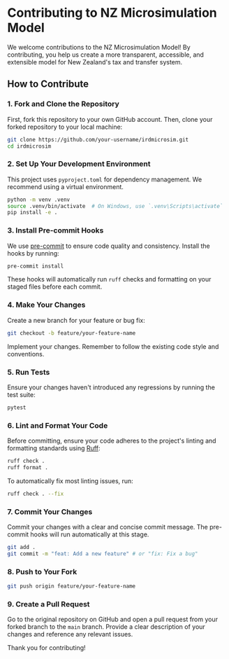 # Contributing to NZ Microsimulation Model

We welcome contributions to the NZ Microsimulation Model! By contributing, you help us create a more transparent, accessible, and extensible model for New Zealand's tax and transfer system.

## How to Contribute

### 1. Fork and Clone the Repository

First, fork this repository to your own GitHub account. Then, clone your forked repository to your local machine:

```bash
git clone https://github.com/your-username/irdmicrosim.git
cd irdmicrosim
```

### 2. Set Up Your Development Environment

This project uses `pyproject.toml` for dependency management. We recommend using a virtual environment.

```bash
python -m venv .venv
source .venv/bin/activate  # On Windows, use `.venv\Scripts\activate`
pip install -e .
```

### 3. Install Pre-commit Hooks

We use [pre-commit](https://pre-commit.com/) to ensure code quality and consistency. Install the hooks by running:

```bash
pre-commit install
```

These hooks will automatically run `ruff` checks and formatting on your staged files before each commit.

### 4. Make Your Changes

Create a new branch for your feature or bug fix:

```bash
git checkout -b feature/your-feature-name
```

Implement your changes. Remember to follow the existing code style and conventions.

### 5. Run Tests

Ensure your changes haven't introduced any regressions by running the test suite:

```bash
pytest
```

### 6. Lint and Format Your Code

Before committing, ensure your code adheres to the project's linting and formatting standards using [Ruff](https://beta.ruff.rs/docs/):

```bash
ruff check .
ruff format .
```

To automatically fix most linting issues, run:

```bash
ruff check . --fix
```

### 7. Commit Your Changes

Commit your changes with a clear and concise commit message. The pre-commit hooks will run automatically at this stage.

```bash
git add .
git commit -m "feat: Add a new feature" # or "fix: Fix a bug"
```

### 8. Push to Your Fork

```bash
git push origin feature/your-feature-name
```

### 9. Create a Pull Request

Go to the original repository on GitHub and open a pull request from your forked branch to the `main` branch. Provide a clear description of your changes and reference any relevant issues.

Thank you for contributing!
